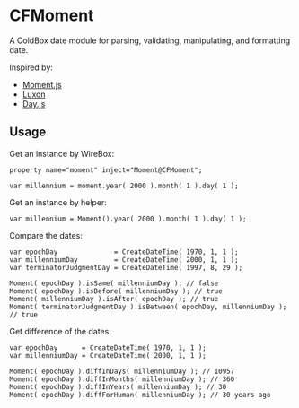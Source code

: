 # CFMoment

A ColdBox date module for parsing, validating, manipulating, and formatting date.

Inspired by:
* [Moment.js](https://github.com/moment/moment)
* [Luxon](https://github.com/moment/luxon)
* [Day.js](https://github.com/iamkun/dayjs)

## Usage

Get an instance by WireBox:
```
property name="moment" inject="Moment@CFMoment";

var millennium = moment.year( 2000 ).month( 1 ).day( 1 );
```

Get an instance by helper:
```
var millennium = Moment().year( 2000 ).month( 1 ).day( 1 );
```

Compare the dates:

```
var epochDay              = CreateDateTime( 1970, 1, 1 );
var millenniumDay         = CreateDateTime( 2000, 1, 1 );
var terminatorJudgmentDay = CreateDateTime( 1997, 8, 29 );

Moment( epochDay ).isSame( millenniumDay ); // false
Moment( epochDay ).isBefore( millenniumDay ); // true
Moment( millenniumDay ).isAfter( epochDay ); // true
Moment( terminatorJudgmentDay ).isBetween( epochDay, millenniumDay ); // true

```

Get difference of the dates:

```
var epochDay      = CreateDateTime( 1970, 1, 1 );
var millenniumDay = CreateDateTime( 2000, 1, 1 );

Moment( epochDay ).diffInDays( millenniumDay ); // 10957
Moment( epochDay ).diffInMonths( millenniumDay ); // 360
Moment( epochDay ).diffInYears( millenniumDay ); // 30
Moment( epochDay ).diffForHuman( millenniumDay ); // 30 years ago
```